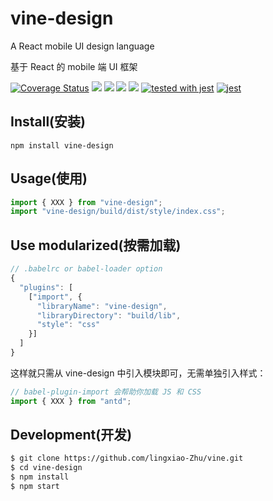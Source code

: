 # vine-design

A React mobile UI design language

基于 React 的 mobile 端 UI 框架

[![Coverage Status](https://coveralls.io/repos/github/lingxiao-Zhu/vine-design/badge.svg?branch=master)](https://coveralls.io/github/lingxiao-Zhu/vine-design?branch=master) ![](https://img.shields.io/github/languages/count/lingxiao-Zhu/vine-design.svg) ![](https://img.shields.io/github/languages/code-size/lingxiao-Zhu/vine-design.svg) ![](https://img.shields.io/github/downloads/lingxiao-Zhu/vine-design/total.svg) ![](https://img.shields.io/github/last-commit/lingxiao-Zhu/vine-design.svg) [![tested with jest](https://img.shields.io/badge/tested_with-jest-99424f.svg)](https://github.com/facebook/jest) [![jest](https://jestjs.io/img/jest-badge.svg)](https://github.com/facebook/jest)

## Install(安装)

`npm install vine-design`

## Usage(使用)

```javascript
import { XXX } from "vine-design";
import "vine-design/build/dist/style/index.css";
```

## Use modularized(按需加载)

```javascript
// .babelrc or babel-loader option
{
  "plugins": [
    ["import", {
      "libraryName": "vine-design",
      "libraryDirectory": "build/lib",
      "style": "css"
    }]
  ]
}
```

这样就只需从 vine-design 中引入模块即可，无需单独引入样式：

```javascript
// babel-plugin-import 会帮助你加载 JS 和 CSS
import { XXX } from "antd";
```

## Development(开发)

```bash
$ git clone https://github.com/lingxiao-Zhu/vine.git
$ cd vine-design
$ npm install
$ npm start
```
